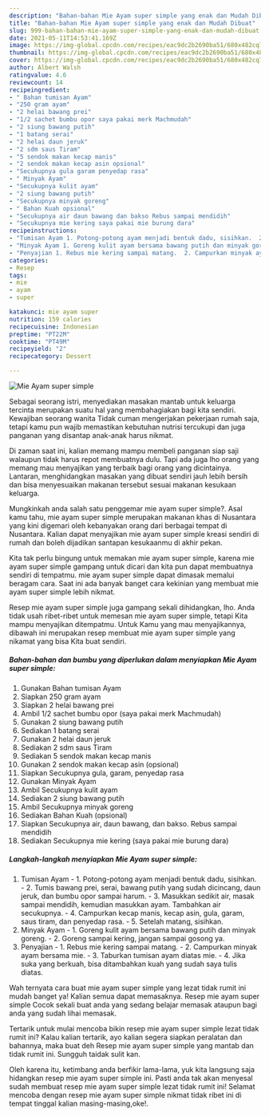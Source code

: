 ```yaml
---
description: "Bahan-bahan Mie Ayam super simple yang enak dan Mudah Dibuat"
title: "Bahan-bahan Mie Ayam super simple yang enak dan Mudah Dibuat"
slug: 999-bahan-bahan-mie-ayam-super-simple-yang-enak-dan-mudah-dibuat
date: 2021-05-11T14:53:41.169Z
image: https://img-global.cpcdn.com/recipes/eac9dc2b2690ba51/680x482cq70/mie-ayam-super-simple-foto-resep-utama.jpg
thumbnail: https://img-global.cpcdn.com/recipes/eac9dc2b2690ba51/680x482cq70/mie-ayam-super-simple-foto-resep-utama.jpg
cover: https://img-global.cpcdn.com/recipes/eac9dc2b2690ba51/680x482cq70/mie-ayam-super-simple-foto-resep-utama.jpg
author: Albert Walsh
ratingvalue: 4.6
reviewcount: 14
recipeingredient:
- " Bahan tumisan Ayam"
- "250 gram ayam"
- "2 helai bawang prei"
- "1/2 sachet bumbu opor saya pakai merk Machmudah"
- "2 siung bawang putih"
- "1 batang serai"
- "2 helai daun jeruk"
- "2 sdm saus Tiram"
- "5 sendok makan kecap manis"
- "2 sendok makan kecap asin opsional"
- "Secukupnya gula garam penyedap rasa"
- " Minyak Ayam"
- "Secukupnya kulit ayam"
- "2 siung bawang putih"
- "Secukupnya minyak goreng"
- " Bahan Kuah opsional"
- "Secukupnya air daun bawang dan bakso Rebus sampai mendidih"
- "Secukupnya mie kering saya pakai mie burung dara"
recipeinstructions:
- "Tumisan Ayam 1. Potong-potong ayam menjadi bentuk dadu, sisihkan.  2. Tumis bawang prei, serai, bawang putih yang sudah dicincang, daun jeruk, dan bumbu opor sampai harum.  3. Masukkan sedikit air, masak sampai mendidih, kemudian masukkan ayam. Tambahkan air secukupnya.  4. Campurkan kecap manis, kecap asin, gula, garam, saus tiram, dan penyedap rasa.  5. Setelah matang, sisihkan."
- "Minyak Ayam 1. Goreng kulit ayam bersama bawang putih dan minyak goreng.  2. Goreng sampai kering, jangan sampai gosong ya."
- "Penyajian 1. Rebus mie kering sampai matang.  2. Campurkan minyak ayam bersama mie.  3. Taburkan tumisan ayam diatas mie.  4. Jika suka yang berkuah, bisa ditambahkan kuah yang sudah saya tulis diatas."
categories:
- Resep
tags:
- mie
- ayam
- super

katakunci: mie ayam super 
nutrition: 159 calories
recipecuisine: Indonesian
preptime: "PT22M"
cooktime: "PT49M"
recipeyield: "2"
recipecategory: Dessert

---
```



![Mie Ayam super simple](https://img-global.cpcdn.com/recipes/eac9dc2b2690ba51/680x482cq70/mie-ayam-super-simple-foto-resep-utama.jpg)

Sebagai seorang istri, menyediakan masakan mantab untuk keluarga tercinta merupakan suatu hal yang membahagiakan bagi kita sendiri. Kewajiban seorang  wanita Tidak cuman mengerjakan pekerjaan rumah saja, tetapi kamu pun wajib memastikan kebutuhan nutrisi tercukupi dan juga panganan yang disantap anak-anak harus nikmat.

Di zaman  saat ini, kalian memang mampu membeli panganan siap saji walaupun tidak harus repot membuatnya dulu. Tapi ada juga lho orang yang memang mau menyajikan yang terbaik bagi orang yang dicintainya. Lantaran, menghidangkan masakan yang dibuat sendiri jauh lebih bersih dan bisa menyesuaikan makanan tersebut sesuai makanan kesukaan keluarga. 



Mungkinkah anda salah satu penggemar mie ayam super simple?. Asal kamu tahu, mie ayam super simple merupakan makanan khas di Nusantara yang kini digemari oleh kebanyakan orang dari berbagai tempat di Nusantara. Kalian dapat menyajikan mie ayam super simple kreasi sendiri di rumah dan boleh dijadikan santapan kesukaanmu di akhir pekan.

Kita tak perlu bingung untuk memakan mie ayam super simple, karena mie ayam super simple gampang untuk dicari dan kita pun dapat membuatnya sendiri di tempatmu. mie ayam super simple dapat dimasak memalui beragam cara. Saat ini ada banyak banget cara kekinian yang membuat mie ayam super simple lebih nikmat.

Resep mie ayam super simple juga gampang sekali dihidangkan, lho. Anda tidak usah ribet-ribet untuk memesan mie ayam super simple, tetapi Kita mampu menyajikan ditempatmu. Untuk Kamu yang mau menyajikannya, dibawah ini merupakan resep membuat mie ayam super simple yang nikamat yang bisa Kita buat sendiri.

<!--inarticleads1-->

##### Bahan-bahan dan bumbu yang diperlukan dalam menyiapkan Mie Ayam super simple:

1. Gunakan  Bahan tumisan Ayam
1. Siapkan 250 gram ayam
1. Siapkan 2 helai bawang prei
1. Ambil 1/2 sachet bumbu opor (saya pakai merk Machmudah)
1. Gunakan 2 siung bawang putih
1. Sediakan 1 batang serai
1. Gunakan 2 helai daun jeruk
1. Sediakan 2 sdm saus Tiram
1. Sediakan 5 sendok makan kecap manis
1. Gunakan 2 sendok makan kecap asin (opsional)
1. Siapkan Secukupnya gula, garam, penyedap rasa
1. Gunakan  Minyak Ayam
1. Ambil Secukupnya kulit ayam
1. Sediakan 2 siung bawang putih
1. Ambil Secukupnya minyak goreng
1. Sediakan  Bahan Kuah (opsional)
1. Siapkan Secukupnya air, daun bawang, dan bakso. Rebus sampai mendidih
1. Sediakan Secukupnya mie kering (saya pakai mie burung dara)




<!--inarticleads2-->

##### Langkah-langkah menyiapkan Mie Ayam super simple:

1. Tumisan Ayam - 1. Potong-potong ayam menjadi bentuk dadu, sisihkan.  - 2. Tumis bawang prei, serai, bawang putih yang sudah dicincang, daun jeruk, dan bumbu opor sampai harum.  - 3. Masukkan sedikit air, masak sampai mendidih, kemudian masukkan ayam. Tambahkan air secukupnya.  - 4. Campurkan kecap manis, kecap asin, gula, garam, saus tiram, dan penyedap rasa.  - 5. Setelah matang, sisihkan.
1. Minyak Ayam - 1. Goreng kulit ayam bersama bawang putih dan minyak goreng.  - 2. Goreng sampai kering, jangan sampai gosong ya.
1. Penyajian - 1. Rebus mie kering sampai matang.  - 2. Campurkan minyak ayam bersama mie.  - 3. Taburkan tumisan ayam diatas mie.  - 4. Jika suka yang berkuah, bisa ditambahkan kuah yang sudah saya tulis diatas.




Wah ternyata cara buat mie ayam super simple yang lezat tidak rumit ini mudah banget ya! Kalian semua dapat memasaknya. Resep mie ayam super simple Cocok sekali buat anda yang sedang belajar memasak ataupun bagi anda yang sudah lihai memasak.

Tertarik untuk mulai mencoba bikin resep mie ayam super simple lezat tidak rumit ini? Kalau kalian tertarik, ayo kalian segera siapkan peralatan dan bahannya, maka buat deh Resep mie ayam super simple yang mantab dan tidak rumit ini. Sungguh taidak sulit kan. 

Oleh karena itu, ketimbang anda berfikir lama-lama, yuk kita langsung saja hidangkan resep mie ayam super simple ini. Pasti anda tak akan menyesal sudah membuat resep mie ayam super simple lezat tidak rumit ini! Selamat mencoba dengan resep mie ayam super simple nikmat tidak ribet ini di tempat tinggal kalian masing-masing,oke!.

